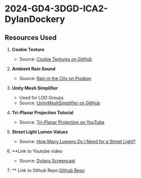 # 2024-GD4-3DGD-ICA2-DylanDockery
## Resources Used

1. **Cookie Texture**
   - Source: [Cookie Textures on GitHub](https://github.com/navarone77/CookieTextures/tree/main)

2. **Ambient Rain Sound**
   - Source: [Rain in the City on Pixabay](https://pixabay.com/sound-effects/search/rain%20in%20the%20city/)

3. **Unity Mesh Simplifier**
   - Used for LOD Groups
   - Source: [UnityMeshSimplifier on GitHub](https://github.com/Whinarn/UnityMeshSimplifier/wiki#installing)

4. **Tri-Planar Projection Tutorial**
   - Source: [Tri-Planar Projection on YouTube](https://www.youtube.com/watch?v=qCwnESgAAqc)

5. **Street Light Lumen Values**
   - Source: [How Many Lumens Do I Need for a Street Light?](https://www.ledmyplace.com/blogs/stories/how-many-lumens-do-i-need-for-a-street-light)

6. **Link to Youtube video
   - Source: [Dylans Screencast](https://youtu.be/_rzfIMVOdNo)
  
7. ** Link to Github Repo:[Github Repo](https://github.com/ArnoldJRimmer/2024-GD4-3DGD-ICA2-DylanDockery)
